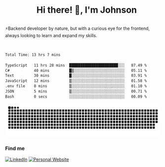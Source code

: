 <div id="user-content-toc">
  <ul align="center">
    <summary><h1 style="display: inline-block">Hi there! 👋, I'm Johnson</h1></summary>
  </ul>
</div>

⚡Backend developer by nature, but with a curious eye for the frontend, always looking to learn and expand my skills.

<br>


<!--START_SECTION:waka-->

```txt
Total Time: 13 hrs 7 mins

TypeScript   11 hrs 28 mins  ██████████████████████░░░   87.49 %
C#           40 mins         █▒░░░░░░░░░░░░░░░░░░░░░░░   05.11 %
Text         30 mins         █░░░░░░░░░░░░░░░░░░░░░░░░   03.91 %
JavaScript   12 mins         ▒░░░░░░░░░░░░░░░░░░░░░░░░   01.58 %
.env file    8 mins          ▒░░░░░░░░░░░░░░░░░░░░░░░░   01.10 %
JSON         5 mins          ▒░░░░░░░░░░░░░░░░░░░░░░░░   00.71 %
Bash         0 secs          ░░░░░░░░░░░░░░░░░░░░░░░░░   00.09 %
```

<!--END_SECTION:waka-->


<img  src="https://github.com/1999AZZAR/1999AZZAR/blob/main/resources/img/grid-snake.svg"
       alt="snake" /></a>

### Find me
<a href="https://www.linkedin.com/in/dusabe-johnson" target="_blank"><img src="https://img.shields.io/badge/LinkedIn-%230077B5.svg?&style=flat&logo=linkedin&logoColor=white" alt="LinkedIn"></a>
‎‎ [![Personal Website](https://img.shields.io/badge/visit-Johnson.rw-blue)](https://johnson.rw/)
